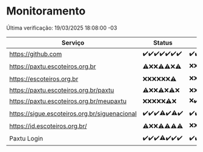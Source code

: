 # Monitoramento

Última verificação: 19/03/2025 18:08:00 -03

|Serviço|Status|Últimas 24h|
|---|---|---|
|https://github.com|<span title="2025-03-12: OK=23">✔️</span><span title="2025-03-13: OK=23">✔️</span><span title="2025-03-14: OK=23">✔️</span><span title="2025-03-15: OK=23">✔️</span><span title="2025-03-16: OK=23">✔️</span><span title="2025-03-17: OK=23">✔️</span><span title="2025-03-18: OK=21">✔️</span>|<span title="18/03/2025 19:08:00 -03 : 200">✔️</span><span title="18/03/2025 20:08:00 -03 : 200">✔️</span><span title="18/03/2025 21:43:00 -03 : 200">✔️</span><span title="18/03/2025 23:17:00 -03 : 200">✔️</span><span title="19/03/2025 00:22:00 -03 : 200">✔️</span><span title="19/03/2025 01:10:00 -03 : 200">✔️</span><span title="19/03/2025 02:09:00 -03 : 200">✔️</span><span title="19/03/2025 03:12:00 -03 : 200">✔️</span><span title="19/03/2025 04:09:00 -03 : 200">✔️</span><span title="19/03/2025 05:11:00 -03 : 200">✔️</span><span title="19/03/2025 06:09:00 -03 : 200">✔️</span><span title="19/03/2025 07:10:00 -03 : 200">✔️</span><span title="19/03/2025 08:07:00 -03 : 200">✔️</span><span title="19/03/2025 09:16:00 -03 : 200">✔️</span><span title="19/03/2025 10:19:00 -03 : 200">✔️</span><span title="19/03/2025 11:09:00 -03 : 200">✔️</span><span title="19/03/2025 12:09:00 -03 : 200">✔️</span><span title="19/03/2025 13:11:00 -03 : 200">✔️</span><span title="19/03/2025 14:08:00 -03 : 200">✔️</span><span title="19/03/2025 15:12:00 -03 : 200">✔️</span><span title="19/03/2025 16:06:00 -03 : 200">✔️</span><span title="19/03/2025 17:09:00 -03 : 200">✔️</span><span title="19/03/2025 18:08:00 -03 : 200">✔️</span>|
|https://paxtu.escoteiros.org.br|<span title="2025-03-12: OK=2, Falhas=21">⚠️</span><span title="2025-03-13: Falhas=23">❌</span><span title="2025-03-14: Falhas=23">❌</span><span title="2025-03-15: OK=4, Falhas=19">⚠️</span><span title="2025-03-16: OK=3, Falhas=20">⚠️</span><span title="2025-03-17: Falhas=23">❌</span><span title="2025-03-18: OK=3, Falhas=18">⚠️</span>|<span title="18/03/2025 19:08:00 -03 : 403">❌</span><span title="18/03/2025 20:08:00 -03 : 403">❌</span><span title="18/03/2025 21:43:00 -03 : 403">❌</span><span title="18/03/2025 23:17:00 -03 : 200">✔️</span><span title="19/03/2025 00:22:00 -03 : 403">❌</span><span title="19/03/2025 01:10:00 -03 : 403">❌</span><span title="19/03/2025 02:09:00 -03 : 403">❌</span><span title="19/03/2025 03:12:00 -03 : 403">❌</span><span title="19/03/2025 04:09:00 -03 : 403">❌</span><span title="19/03/2025 05:11:00 -03 : 403">❌</span><span title="19/03/2025 06:09:00 -03 : 403">❌</span><span title="19/03/2025 07:10:00 -03 : 403">❌</span><span title="19/03/2025 08:07:00 -03 : 403">❌</span><span title="19/03/2025 09:16:00 -03 : 403">❌</span><span title="19/03/2025 10:19:00 -03 : 403">❌</span><span title="19/03/2025 11:09:00 -03 : 403">❌</span><span title="19/03/2025 12:09:00 -03 : 403">❌</span><span title="19/03/2025 13:11:00 -03 : 403">❌</span><span title="19/03/2025 14:08:00 -03 : 403">❌</span><span title="19/03/2025 15:12:00 -03 : 200">✔️</span><span title="19/03/2025 16:06:00 -03 : 403">❌</span><span title="19/03/2025 17:09:00 -03 : 403">❌</span><span title="19/03/2025 18:08:00 -03 : 403">❌</span>|
|https://escoteiros.org.br|<span title="2025-03-12: Falhas=23">❌</span><span title="2025-03-13: Falhas=23">❌</span><span title="2025-03-14: Falhas=23">❌</span><span title="2025-03-15: Falhas=23">❌</span><span title="2025-03-16: Falhas=23">❌</span><span title="2025-03-17: Falhas=23">❌</span><span title="2025-03-18: OK=1, Falhas=20">⚠️</span>|<span title="18/03/2025 19:08:00 -03 : 403">❌</span><span title="18/03/2025 20:08:00 -03 : 403">❌</span><span title="18/03/2025 21:43:00 -03 : 403">❌</span><span title="18/03/2025 23:17:00 -03 : 403">❌</span><span title="19/03/2025 00:22:00 -03 : 403">❌</span><span title="19/03/2025 01:10:00 -03 : 403">❌</span><span title="19/03/2025 02:09:00 -03 : 403">❌</span><span title="19/03/2025 03:12:00 -03 : 403">❌</span><span title="19/03/2025 04:09:00 -03 : 403">❌</span><span title="19/03/2025 05:11:00 -03 : 403">❌</span><span title="19/03/2025 06:09:00 -03 : 403">❌</span><span title="19/03/2025 07:10:00 -03 : 403">❌</span><span title="19/03/2025 08:07:00 -03 : 403">❌</span><span title="19/03/2025 09:16:00 -03 : 403">❌</span><span title="19/03/2025 10:19:00 -03 : 403">❌</span><span title="19/03/2025 11:09:00 -03 : 403">❌</span><span title="19/03/2025 12:09:00 -03 : 403">❌</span><span title="19/03/2025 13:11:00 -03 : 200">✔️</span><span title="19/03/2025 14:08:00 -03 : 403">❌</span><span title="19/03/2025 15:12:00 -03 : 403">❌</span><span title="19/03/2025 16:06:00 -03 : 403">❌</span><span title="19/03/2025 17:09:00 -03 : 403">❌</span><span title="19/03/2025 18:08:00 -03 : 403">❌</span>|
|https://paxtu.escoteiros.org.br/paxtu|<span title="2025-03-12: OK=1, Falhas=22">⚠️</span><span title="2025-03-13: Falhas=23">❌</span><span title="2025-03-14: Falhas=23">❌</span><span title="2025-03-15: OK=1, Falhas=22">⚠️</span><span title="2025-03-16: Falhas=23">❌</span><span title="2025-03-17: OK=1, Falhas=22">⚠️</span><span title="2025-03-18: Falhas=21">❌</span>|<span title="18/03/2025 19:08:00 -03 : 403">❌</span><span title="18/03/2025 20:08:00 -03 : 403">❌</span><span title="18/03/2025 21:43:00 -03 : 403">❌</span><span title="18/03/2025 23:17:00 -03 : 403">❌</span><span title="19/03/2025 00:22:00 -03 : 403">❌</span><span title="19/03/2025 01:10:00 -03 : 403">❌</span><span title="19/03/2025 02:09:00 -03 : 403">❌</span><span title="19/03/2025 03:12:00 -03 : 403">❌</span><span title="19/03/2025 04:09:00 -03 : 403">❌</span><span title="19/03/2025 05:11:00 -03 : 403">❌</span><span title="19/03/2025 06:09:00 -03 : 403">❌</span><span title="19/03/2025 07:10:00 -03 : 403">❌</span><span title="19/03/2025 08:07:00 -03 : 403">❌</span><span title="19/03/2025 09:16:00 -03 : 403">❌</span><span title="19/03/2025 10:19:00 -03 : 403">❌</span><span title="19/03/2025 11:09:00 -03 : 403">❌</span><span title="19/03/2025 12:09:00 -03 : 403">❌</span><span title="19/03/2025 13:11:00 -03 : 403">❌</span><span title="19/03/2025 14:08:00 -03 : 403">❌</span><span title="19/03/2025 15:12:00 -03 : 403">❌</span><span title="19/03/2025 16:06:00 -03 : 403">❌</span><span title="19/03/2025 17:09:00 -03 : 403">❌</span><span title="19/03/2025 18:08:00 -03 : 403">❌</span>|
|https://paxtu.escoteiros.org.br/meupaxtu|<span title="2025-03-12: Falhas=23">❌</span><span title="2025-03-13: Falhas=23">❌</span><span title="2025-03-14: Falhas=23">❌</span><span title="2025-03-15: Falhas=23">❌</span><span title="2025-03-16: Falhas=23">❌</span><span title="2025-03-17: OK=1, Falhas=22">⚠️</span><span title="2025-03-18: Falhas=21">❌</span>|<span title="18/03/2025 19:08:00 -03 : 403">❌</span><span title="18/03/2025 20:08:00 -03 : 200">✔️</span><span title="18/03/2025 21:43:00 -03 : 403">❌</span><span title="18/03/2025 23:17:00 -03 : 403">❌</span><span title="19/03/2025 00:22:00 -03 : 403">❌</span><span title="19/03/2025 01:10:00 -03 : 403">❌</span><span title="19/03/2025 02:09:00 -03 : 403">❌</span><span title="19/03/2025 03:12:00 -03 : 403">❌</span><span title="19/03/2025 04:09:00 -03 : 403">❌</span><span title="19/03/2025 05:11:00 -03 : 403">❌</span><span title="19/03/2025 06:09:00 -03 : 403">❌</span><span title="19/03/2025 07:10:00 -03 : 403">❌</span><span title="19/03/2025 08:07:00 -03 : 403">❌</span><span title="19/03/2025 09:16:00 -03 : 200">✔️</span><span title="19/03/2025 10:19:00 -03 : 403">❌</span><span title="19/03/2025 11:09:00 -03 : 403">❌</span><span title="19/03/2025 12:09:00 -03 : 403">❌</span><span title="19/03/2025 13:11:00 -03 : 403">❌</span><span title="19/03/2025 14:08:00 -03 : 403">❌</span><span title="19/03/2025 15:12:00 -03 : 403">❌</span><span title="19/03/2025 16:06:00 -03 : 403">❌</span><span title="19/03/2025 17:09:00 -03 : 403">❌</span><span title="19/03/2025 18:08:00 -03 : 403">❌</span>|
|https://sigue.escoteiros.org.br/siguenacional|<span title="2025-03-12: OK=23">✔️</span><span title="2025-03-13: OK=23">✔️</span><span title="2025-03-14: OK=23">✔️</span><span title="2025-03-15: OK=22, Falhas=1">⚠️</span><span title="2025-03-16: OK=23">✔️</span><span title="2025-03-17: OK=22, Falhas=1">⚠️</span><span title="2025-03-18: OK=21">✔️</span>|<span title="18/03/2025 19:08:00 -03 : 200">✔️</span><span title="18/03/2025 20:08:00 -03 : 200">✔️</span><span title="18/03/2025 21:43:00 -03 : 200">✔️</span><span title="18/03/2025 23:17:00 -03 : 200">✔️</span><span title="19/03/2025 00:22:00 -03 : 200">✔️</span><span title="19/03/2025 01:10:00 -03 : 200">✔️</span><span title="19/03/2025 02:09:00 -03 : 200">✔️</span><span title="19/03/2025 03:12:00 -03 : 200">✔️</span><span title="19/03/2025 04:09:00 -03 : 200">✔️</span><span title="19/03/2025 05:11:00 -03 : 200">✔️</span><span title="19/03/2025 06:09:00 -03 : 200">✔️</span><span title="19/03/2025 07:10:00 -03 : 200">✔️</span><span title="19/03/2025 08:07:00 -03 : 200">✔️</span><span title="19/03/2025 09:16:00 -03 : 200">✔️</span><span title="19/03/2025 10:19:00 -03 : 200">✔️</span><span title="19/03/2025 11:09:00 -03 : 200">✔️</span><span title="19/03/2025 12:09:00 -03 : 200">✔️</span><span title="19/03/2025 13:11:00 -03 : 200">✔️</span><span title="19/03/2025 14:08:00 -03 : 200">✔️</span><span title="19/03/2025 15:12:00 -03 : 200">✔️</span><span title="19/03/2025 16:06:00 -03 : 200">✔️</span><span title="19/03/2025 17:09:00 -03 : 200">✔️</span><span title="19/03/2025 18:08:00 -03 : 200">✔️</span>|
|https://id.escoteiros.org.br/|<span title="2025-03-12: OK=2, Falhas=21">⚠️</span><span title="2025-03-13: Falhas=23">❌</span><span title="2025-03-14: Falhas=23">❌</span><span title="2025-03-15: OK=1, Falhas=22">⚠️</span><span title="2025-03-16: OK=2, Falhas=21">⚠️</span><span title="2025-03-17: OK=3, Falhas=20">⚠️</span><span title="2025-03-18: OK=2, Falhas=19">⚠️</span>|<span title="18/03/2025 19:08:00 -03 : 403">❌</span><span title="18/03/2025 20:08:00 -03 : 403">❌</span><span title="18/03/2025 21:43:00 -03 : 403">❌</span><span title="18/03/2025 23:17:00 -03 : 403">❌</span><span title="19/03/2025 00:22:00 -03 : 403">❌</span><span title="19/03/2025 01:10:00 -03 : 403">❌</span><span title="19/03/2025 02:09:00 -03 : 403">❌</span><span title="19/03/2025 03:12:00 -03 : 403">❌</span><span title="19/03/2025 04:09:00 -03 : 403">❌</span><span title="19/03/2025 05:11:00 -03 : 403">❌</span><span title="19/03/2025 06:09:00 -03 : 403">❌</span><span title="19/03/2025 07:10:00 -03 : 200">✔️</span><span title="19/03/2025 08:07:00 -03 : 403">❌</span><span title="19/03/2025 09:16:00 -03 : 403">❌</span><span title="19/03/2025 10:19:00 -03 : 403">❌</span><span title="19/03/2025 11:09:00 -03 : 200">✔️</span><span title="19/03/2025 12:09:00 -03 : 200">✔️</span><span title="19/03/2025 13:11:00 -03 : 403">❌</span><span title="19/03/2025 14:08:00 -03 : 403">❌</span><span title="19/03/2025 15:12:00 -03 : 403">❌</span><span title="19/03/2025 16:06:00 -03 : 403">❌</span><span title="19/03/2025 17:09:00 -03 : 403">❌</span><span title="19/03/2025 18:08:00 -03 : 403">❌</span>|
|Paxtu Login|<span title="2025-03-12: OK=23">✔️</span><span title="2025-03-13: OK=23">✔️</span><span title="2025-03-14: OK=23">✔️</span><span title="2025-03-15: OK=22, Falhas=1">⚠️</span><span title="2025-03-16: OK=23">✔️</span><span title="2025-03-17: OK=23">✔️</span><span title="2025-03-18: OK=21">✔️</span>|<span title="18/03/2025 19:08:00 -03 : 200">✔️</span><span title="18/03/2025 20:08:00 -03 : 200">✔️</span><span title="18/03/2025 21:43:00 -03 : 200">✔️</span><span title="18/03/2025 23:17:00 -03 : 200">✔️</span><span title="19/03/2025 00:22:00 -03 : 200">✔️</span><span title="19/03/2025 01:10:00 -03 : 200">✔️</span><span title="19/03/2025 02:09:00 -03 : 200">✔️</span><span title="19/03/2025 03:12:00 -03 : 200">✔️</span><span title="19/03/2025 04:09:00 -03 : 200">✔️</span><span title="19/03/2025 05:11:00 -03 : 200">✔️</span><span title="19/03/2025 06:09:00 -03 : 200">✔️</span><span title="19/03/2025 07:10:00 -03 : 200">✔️</span><span title="19/03/2025 08:07:00 -03 : 200">✔️</span><span title="19/03/2025 09:16:00 -03 : 200">✔️</span><span title="19/03/2025 10:19:00 -03 : 200">✔️</span><span title="19/03/2025 11:09:00 -03 : 200">✔️</span><span title="19/03/2025 12:09:00 -03 : 200">✔️</span><span title="19/03/2025 13:11:00 -03 : 200">✔️</span><span title="19/03/2025 14:08:00 -03 : 200">✔️</span><span title="19/03/2025 15:12:00 -03 : 200">✔️</span><span title="19/03/2025 16:06:00 -03 : 200">✔️</span><span title="19/03/2025 17:09:00 -03 : 200">✔️</span><span title="19/03/2025 18:08:00 -03 : 200">✔️</span>|
